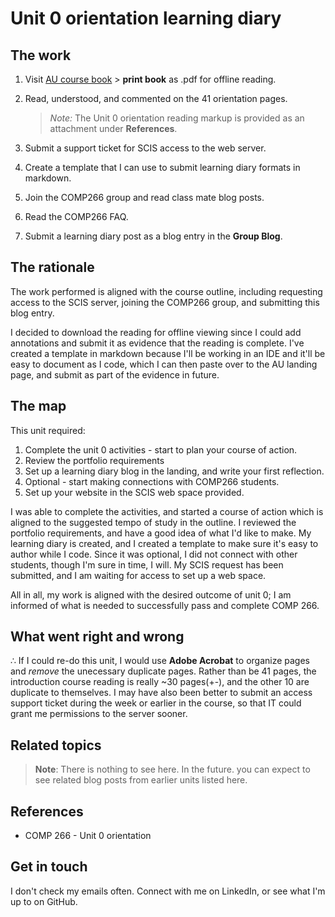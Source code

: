 # Unit 0 orientation learning diary


## The work
<!-- describe briefly what you have done as work for that unit. -->

1. Visit [AU course book](https://scis.lms.athabascau.ca/mod/book/view.php?id=13057)  > **print book** as .pdf for offline reading. 

2. Read, understood, and commented on the 41 orientation pages.

    > *Note:* The Unit 0 orientation reading markup is provided as an attachment under **References**.

3. Submit a support ticket for SCIS access to the web server.

4. Create a template that I can use to submit learning diary formats in markdown.

5. Join the COMP266 group and read class mate blog posts.

6. Read the COMP266 FAQ.

7. Submit a learning diary post as a blog entry in the **Group Blog**.


## The rationale

<!-- describe the rationale for what you have done, relating your work explicitly to the personas and scenarios
you developed in Unit 1. -->

The work performed is aligned with the course outline, including requesting access to the SCIS server, joining the COMP266 group, and submitting this blog entry. 

I decided to download the reading for offline viewing since I could add annotations and submit it as evidence that the reading is complete. I've created a template in markdown because I'll be working in an IDE and it'll be easy to document as I code, which I can then paste over to the AU landing page, and submit as part of the evidence in future.


## The map

<!-- for each learning outcome for the unit, explain how you have met it, with reference to the content that you
produce (typically your code or other design artifacts). -->

This unit required:

1. Complete the unit 0 activities - start to plan your course of action.
2. Review the portfolio requirements
3. Set up a learning diary blog in the landing, and write your first reflection.
4. Optional - start making connections with COMP266 students.
5. Set up your website in the SCIS web space provided.

I was able to complete the activities, and started a course of action which is aligned to the suggested tempo of study in the outline. I reviewed the portfolio requirements, and have a good idea of what I'd like to make. My learning diary is created, and I created a template to make sure it's easy to author while I code. Since it was optional, I did not connect with other students, though I'm sure in time, I will. My SCIS request has been submitted, and I am waiting for access to set up a web space.

All in all, my work is aligned with the desired outcome of unit 0; I am informed of what is needed to successfully pass and complete COMP 266.



## What went right and wrong

<!-- describe what you would do differently if you had to do it again. --> 

∴ If I could re-do this unit, I would use **Adobe Acrobat** to organize pages and *remove* the unecessary duplicate pages. Rather than be 41 pages, the introduction course reading is really ~30 pages(+-), and the other 10 are duplicate to themselves. I may have also been better to submit an access support ticket during the week or earlier in the course, so that IT could grant me permissions to the server sooner. 


## Related topics
<!-- link related reading or topics -->

> **Note**: There is nothing to see here. In the future. you can expect to see related blog posts from earlier units listed here.


## References

+ COMP 266 - Unit 0 orientation


## Get in touch

I don't check my emails often. Connect with me on LinkedIn, or see what I'm up to on GitHub.
